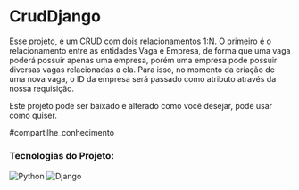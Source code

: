 # CrudDjango

Esse projeto, é um CRUD com dois relacionamentos 1:N. O primeiro é o relacionamento entre as entidades Vaga e Empresa, de forma que uma vaga poderá possuir apenas uma empresa, porém uma empresa pode possuir diversas vagas relacionadas a ela. Para isso, no momento da criação de uma nova vaga, o ID da empresa será passado como atributo através da nossa requisição.

Este projeto pode ser baixado e alterado como você desejar, pode usar como quiser.<br/>

#compartilhe_conhecimento

###  Tecnologias do Projeto:
 <img align = "center" alt = "Python" src = "https://img.shields.io/badge/Python-FFD43B?style=for-the-badge&logo=python&logoColor=darkgreen" /> <img align = "center" alt = "Django" src = "https://img.shields.io/badge/Django-092E20?style=for-the-badge&logo=django&logoColor=green" />
